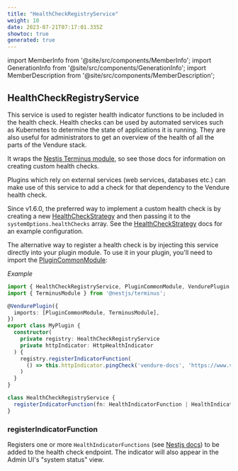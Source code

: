 ```yaml
---
title: "HealthCheckRegistryService"
weight: 10
date: 2023-07-21T07:17:01.335Z
showtoc: true
generated: true
---
```

<!-- This file was generated from the Vendure source. Do not modify. Instead, re-run the "docs:build" script -->
import MemberInfo from '@site/src/components/MemberInfo';
import GenerationInfo from '@site/src/components/GenerationInfo';
import MemberDescription from '@site/src/components/MemberDescription';


## HealthCheckRegistryService

<GenerationInfo sourceFile="packages/core/src/health-check/health-check-registry.service.ts" sourceLine="47" packageName="@vendure/core" />

This service is used to register health indicator functions to be included in the
health check. Health checks can be used by automated services such as Kubernetes
to determine the state of applications it is running. They are also useful for
administrators to get an overview of the health of all the parts of the
Vendure stack.

It wraps the [Nestjs Terminus module](https://docs.nestjs.com/recipes/terminus),
so see those docs for information on creating custom health checks.

Plugins which rely on external services (web services, databases etc.) can make use of this
service to add a check for that dependency to the Vendure health check.


Since v1.6.0, the preferred way to implement a custom health check is by creating a new
<a href='/docs/reference/typescript-api/health-check/health-check-strategy#healthcheckstrategy'>HealthCheckStrategy</a> and then passing it to the `systemOptions.healthChecks` array.
See the <a href='/docs/reference/typescript-api/health-check/health-check-strategy#healthcheckstrategy'>HealthCheckStrategy</a> docs for an example configuration.

The alternative way to register a health check is by injecting this service directly into your
plugin module. To use it in your plugin, you'll need to import the <a href='/docs/reference/typescript-api/plugin/plugin-common-module#plugincommonmodule'>PluginCommonModule</a>:

*Example*

```ts
import { HealthCheckRegistryService, PluginCommonModule, VendurePlugin } from '@vendure/core';
import { TerminusModule } from '@nestjs/terminus';

@VendurePlugin({
  imports: [PluginCommonModule, TerminusModule],
})
export class MyPlugin {
  constructor(
    private registry: HealthCheckRegistryService
    private httpIndicator: HttpHealthIndicator
  ) {
    registry.registerIndicatorFunction(
      () => this.httpIndicator.pingCheck('vendure-docs', 'https://www.vendure.io/docs/'),
    )
  }
}
```

```ts title="Signature"
class HealthCheckRegistryService {
  registerIndicatorFunction(fn: HealthIndicatorFunction | HealthIndicatorFunction[]) => ;
}
```

<div className="members-wrapper">

### registerIndicatorFunction

<MemberInfo kind="method" type="(fn: HealthIndicatorFunction | HealthIndicatorFunction[]) => "   />

Registers one or more `HealthIndicatorFunctions` (see [Nestjs docs](https://docs.nestjs.com/recipes/terminus#setting-up-a-healthcheck))
to be added to the health check endpoint.
The indicator will also appear in the Admin UI's "system status" view.


</div>
